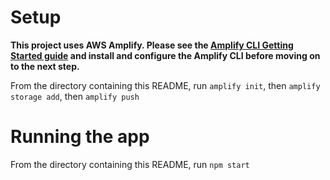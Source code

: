 # Setup

**This project uses AWS Amplify. Please see the [Amplify CLI Getting Started guide](https://aws-amplify.github.io/docs/cli/init#amplify-init) and install and configure the Amplify CLI before moving on to the next step.**

From the directory containing this README, run `amplify init`, then `amplify storage add`, then `amplify push`

# Running the app
From the directory containing this README, run `npm start`